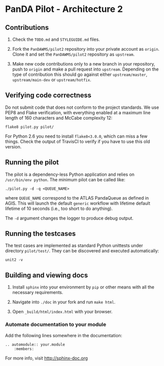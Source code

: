 # PanDA Pilot - Architecture 2

## Contributions

1. Check the ``TODO.md`` and ``STYLEGUIDE.md`` files.

2. Fork the ``PanDAWMS/pilot2`` repository into your private account as ``origin``. Clone it and set the ``PanDAWMS/pilot2`` repository as ``upstream``.

3. Make new code contributions only to a new branch in your repository, push to ``origin`` and make a pull request into ``upstream``. Depending on the type of contribution this should go against either ``upstream/master``, ``upstream/main-dev`` or ``upstream/hotfix``.

## Verifying code correctness

Do not submit code that does not conform to the project standards. We use PEP8 and Flake verification, with everything enabled at a maximum line length of 160 characters and McCabe complexity 12:

    flake8 pilot.py pilot/

For Python 2.6 you need to install ``flake8<3.0.0``, which can miss a few things. Check the output of TravisCI to verify if you have to use this old version.

## Running the pilot

The pilot is a dependency-less Python application and relies on ``/usr/bin/env python``. The minimum pilot can be called like:

    ./pilot.py -d -q <QUEUE_NAME>

where ``QUEUE_NAME`` correspond to the ATLAS PandaQueue as defined in AGIS. This will launch the default ``generic`` workflow with lifetime default lifetime of 10 seconds (i.e., too short to do anything).

The ``-d`` argument changes the logger to produce debug output.

## Running the testcases

The test cases are implemented as standard Python unittests under directory ``pilot/test/``. They can be discovered and executed automatically:

    unit2 -v

## Building and viewing docs

1. Install ``sphinx`` into your environment by ``pip`` or other means with all the necessary requirements.

2. Navigate into ``./doc`` in your fork and run ``make html``.

3. Open ``_build/html/index.html`` with your browser.

### Automate documentation to your module

Add the following lines somewhere in the documentation:

    .. automodule:: your.module
        :members:

For more info, visit http://sphinx-doc.org

